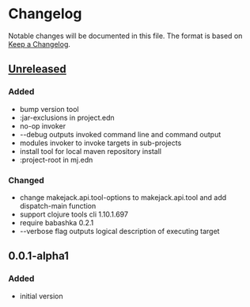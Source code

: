 # Changelog

Notable changes will be documented in this file. The format is based on
[Keep a Changelog](http://keepachangelog.com).

## [Unreleased]

### Added
- bump version tool
- :jar-exclusions in project.edn
- no-op invoker
- --debug outputs invoked command line and command output
- modules invoker to invoke targets in sub-projects
- install tool for local maven repository install
- :project-root in mj.edn

### Changed
- change makejack.api.tool-options to makejack.api.tool and add
  dispatch-main function
- support clojure tools cli 1.10.1.697
- require babashka 0.2.1
- --verbose flag outputs logical description of executing target


## 0.0.1-alpha1
### Added
- initial version



[Unreleased]: https://github.com/hugoduncan/makejack/compare/v0.0.1-alpha1...HEAD
